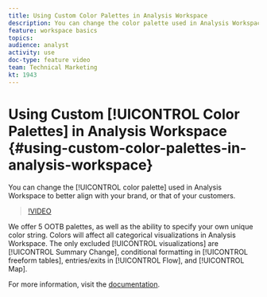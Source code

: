 ```yaml
---
title: Using Custom Color Palettes in Analysis Workspace
description: You can change the color palette used in Analysis Workspace to better align with your brand, or that of your customers.
feature: workspace basics
topics: 
audience: analyst
activity: use
doc-type: feature video
team: Technical Marketing
kt: 1943
---
```


# Using Custom [!UICONTROL Color Palettes] in Analysis Workspace {#using-custom-color-palettes-in-analysis-workspace}

You can change the [!UICONTROL color palette] used in Analysis Workspace to better align with your brand, or that of your customers.

>[!VIDEO](https://video.tv.adobe.com/v/23876/?quality=12)

We offer 5 OOTB palettes, as well as the ability to specify your own unique color string. Colors will affect all categorical visualizations in Analysis Workspace. The only excluded [!UICONTROL visualizations] are [!UICONTROL Summary Change], conditional formatting in [!UICONTROL freeform tables], entries/exits in [!UICONTROL Flow], and [!UICONTROL Map].

For more information, visit the [documentation](https://marketing.adobe.com/resources/help/en_US/analytics/analysis-workspace/color_palettes.html).
